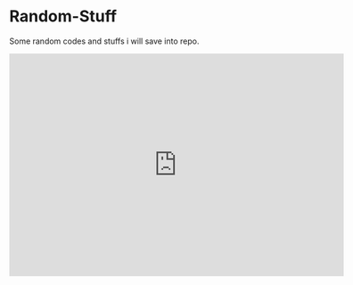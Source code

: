 # Random-Stuff
Some random codes and stuffs i will save into repo.

<iframe style="width:100%;height:auto;min-width:600px;min-height:400px;" src="https://star-history.com/embed?secret=Z2hwXzRudTlEa2tMRXN0ODFYVWtVa0drWW9rSzRLRXladzJqWXJTUQ==#t8rin/ImageResizer&Date" frameBorder="0"></iframe>

